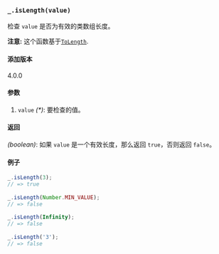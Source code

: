 ### `_.isLength(value)`[​](#_islengthvalue "_islengthvalue的直接链接")

检查 `value` 是否为有效的类数组长度。  
  
**注意:** 这个函数基于[`ToLength`](http://ecma-international.org/ecma-262/6.0/#sec-tolength).

#### 添加版本

4.0.0

#### 参数

1.  `value` _(\*)_: 要检查的值。

#### 返回

_(boolean)_: 如果 `value` 是一个有效长度，那么返回 `true`，否则返回 `false`。

#### 例子

```js
_.isLength(3);
// => true
 
_.isLength(Number.MIN_VALUE);
// => false
 
_.isLength(Infinity);
// => false
 
_.isLength('3');
// => false


```